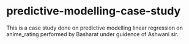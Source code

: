 # predictive-modelling-case-study

This is a case study done on predictive modelling linear regression on anime_rating performed by Basharat under guidence of Ashwani sir.
